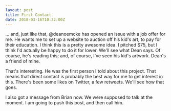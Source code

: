 ```yaml
---
layout: post
title: First Contact
date: 2018-03-16T10:32:00Z
---
```


... and, just like that, @deanoemcke has opened an issue with a job offer for me. He wants me to set up a website to auction off his kid's art, to pay for their education. I think this is a pretty awesome idea. I pitched $75, but I think I'd actually be happy to do it for lower. We'll see what Dean says. Of course, he's reading this; and, of course, I've seen his kid's artwork. Dean's a friend of mine.

That's interesting. He was the first person I told about this project. That means that direct contact is probably the best way for me to get interest in this. There's been some likes on Twitter, a few retweets. We'll see how that goes.

I also got a message from Brian now. We were supposed to talk at the moment. I am going to push this post, and then call him.